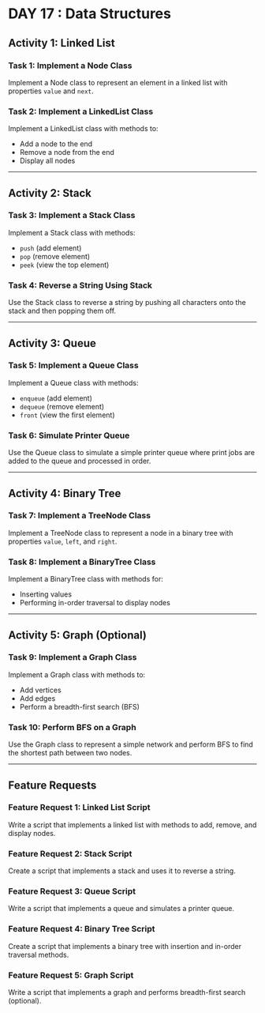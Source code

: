 # DAY 17 : Data Structures

## Activity 1: Linked List

### Task 1: Implement a Node Class
Implement a Node class to represent an element in a linked list with properties `value` and `next`.

### Task 2: Implement a LinkedList Class
Implement a LinkedList class with methods to:
- Add a node to the end
- Remove a node from the end
- Display all nodes

---

## Activity 2: Stack

### Task 3: Implement a Stack Class
Implement a Stack class with methods:
- `push` (add element)
- `pop` (remove element)
- `peek` (view the top element)

### Task 4: Reverse a String Using Stack
Use the Stack class to reverse a string by pushing all characters onto the stack and then popping them off.

---

## Activity 3: Queue

### Task 5: Implement a Queue Class
Implement a Queue class with methods:
- `enqueue` (add element)
- `dequeue` (remove element)
- `front` (view the first element)

### Task 6: Simulate Printer Queue
Use the Queue class to simulate a simple printer queue where print jobs are added to the queue and processed in order.

---

## Activity 4: Binary Tree

### Task 7: Implement a TreeNode Class
Implement a TreeNode class to represent a node in a binary tree with properties `value`, `left`, and `right`.

### Task 8: Implement a BinaryTree Class
Implement a BinaryTree class with methods for:
- Inserting values
- Performing in-order traversal to display nodes

---

## Activity 5: Graph (Optional)

### Task 9: Implement a Graph Class
Implement a Graph class with methods to:
- Add vertices
- Add edges
- Perform a breadth-first search (BFS)

### Task 10: Perform BFS on a Graph
Use the Graph class to represent a simple network and perform BFS to find the shortest path between two nodes.

---

## Feature Requests

### Feature Request 1: Linked List Script
Write a script that implements a linked list with methods to add, remove, and display nodes.

### Feature Request 2: Stack Script
Create a script that implements a stack and uses it to reverse a string.

### Feature Request 3: Queue Script
Write a script that implements a queue and simulates a printer queue.

### Feature Request 4: Binary Tree Script
Create a script that implements a binary tree with insertion and in-order traversal methods.

### Feature Request 5: Graph Script
Write a script that implements a graph and performs breadth-first search (optional).